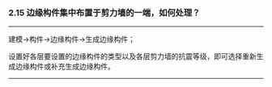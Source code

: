 ﻿### 2.15  边缘构件集中布置于剪力墙的一端，如何处理？---
建模→构件→边缘构件→生成边缘构件；设置好各层要设置的边缘构件的类型以及各层剪力墙的抗震等级，即可选择重新生成边缘构件或补充生成边缘构件。---

